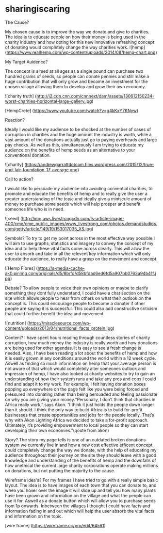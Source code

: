 # sharingiscaring

The Cause? 

My chosen cause is to improve the way we donate and give to charities. The idea is to educate people on how their money is being used in the charity industry and how opting for this new innovative refreshing concept of donating would completely change the way charities work.
![hemp] (https://www.realhemp.com/wp-content/uploads/2014/08/hemp-chart.png)

My Target Auidence?

The concept is aimed at all ages as a single pound can purchase two hundred grams of seeds, so people can donate pennies and still make a huge contribution that will only grow and become an investment for the chosen village allowing them to develop and grow their own economy. 

![charity truth] (http://i2.cdn.cnn.com/cnnnext/dam/assets/130612150234-worst-charities-horizontal-large-gallery.jpg)

[HempCrete] (https://www.youtube.com/watch?v=g4kKxY7KNyw)

Reaction?

Ideally I would like my audience to be shocked at the number of cases of corruption in charities and the huge amount the industry is worth, while a vast amount of the donations actually just go to paying overheads and large pay checks. As well as this, simultaneously I am trying to educate my audience on the benefits of hemp seeds as an alternative to your conventional donation.

![charity] (https://andrewgarrattdotcom.files.wordpress.com/2015/12/true-and-fair-foundation-17-average.png)

Call to action? 

I would like to persuade my audience into avoiding convential charities, to promote and educate the benefits of hemp and to really give the user a greater understanding of the topic and ideally give a miniscule amount of money to purchase some seeds which will help prosper and benefit someones life who is in need.

![seed] (http://img.aws.livestrongcdn.com/ls-article-image-400/cme/cme_public_images/www_livestrong_com/photos.demandstudios.com/getty/article/149/19/153017035_XS.jpg)

Symbols?
To try to get my point across in the most effective way possible I will aim to use graphs, statistics and imagery to convey the concept of my idea and to help these vital facts come across clearly. This will allow the user to absorb and take in all the relevent key information which will only educate the audience, to really have a grasp on the movement and concept.

![Hemp Fibres] (https://s-media-cache-ak0.pinimg.com/originals/d5/8b/fd/d58bfdad6ed6fd5a907bb0763a94b41f.jpg)

Debate?
To allow people to voice their own opinions or maybe to clarify something they dont fully understand, I could have a chat section on the site which allows people to hear from others on what their outlook on the concept is. This could encourage people to become a donater if other people are saying it is successful. This could also add constructive criticism that could further benefit the idea and movement.

![nutrition] (https://miraclesource.com/wp-content/uploads/2013/04/nutritional_facts_protein.jpg)

Content?
I have spent hours reading through countless stories of charity corruption, how much money the industry is really worth and how donations are being used for other agendas. It is easy to see a fresh change is needed. Also, I have been reading a lot about the benefits of hemp and how it is easily grown in any conditions around the world within a 12 week cycle. Aswell as finding so much information on hemp that your average person is not aware of that which would completely alter someones outlook and impression of hemp, I have also looked at charity websites to try to gain an understanding of how their system runs and take any pros and cons I could find and adapt it to my work. For example, I felt having donation boxes popping up everywhere on the page felt like you were being forced and pressured into donating rather than being persuaded and feeling passionate on why you are giving your money.“Personally, I don’t think that charities in Africa really work,” says Akon. “I think it just holds the people down longer than it should. I think the only way to build Africa is to build for-profit businesses that create opportunities and jobs for the people locally. That’s why with Akon Lighting Africa we decided to take a for-profit approach. Ultimately, it’s providing empowerment to local people so they can start developing their own economies.”(qoute from akon) 


Story?
The story my page tells is one of an outdated broken donations system we currently live in and how a new cost effective efficent concept could completely change the way we donate, with the help of educating my audience throughout their journey on the site they should leave with a good knowledge and understanding of the benefits of hemp and the downfalls of how unethical the current large charity corporations operate making millions on donations, but not putting the majority to the cause.

Wireframe idea's?
For my frames I have tried to go with a really simple basic layout. The idea is to have images of each town that you can donate to, and when you hover over the image it will slide up and tell you how many plants have been grown and information on the village and what the people can use it for. Aswell as a donate button which will allow you to purchase seeds from 1p onwards. Inbetween the villages I thought I could have facts and information fading in and out which will help the user absorb the vital facts and information on the topic.

[wire frame] (https://wireframe.cc/pro/edit/64561)



